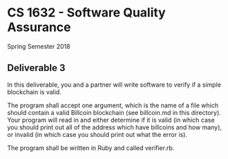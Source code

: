 # CS 1632 - Software Quality Assurance
Spring Semester 2018

## Deliverable 3

In this deliverable, you and a partner will write software to verify if a simple blockchain is valid.

The program shall accept one argument, which is the name of a file which should contain a valid Billcoin blockchain (see billcoin.md in this directory).  Your program will read in and either determine if it is valid (in which case you should print out all of the address which have billcoins and how many), or invalid (in which case you should print out what the error is).

The program shall be written in Ruby and called verifier.rb.

